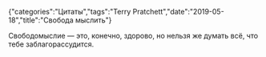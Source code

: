 {"categories":"Цитаты","tags":"Terry Pratchett","date":"2019-05-18","title":"Свобода мыслить"}

Свободомыслие — это, конечно, здорово, но нельзя же думать всё, что тебе заблагорассудится.
